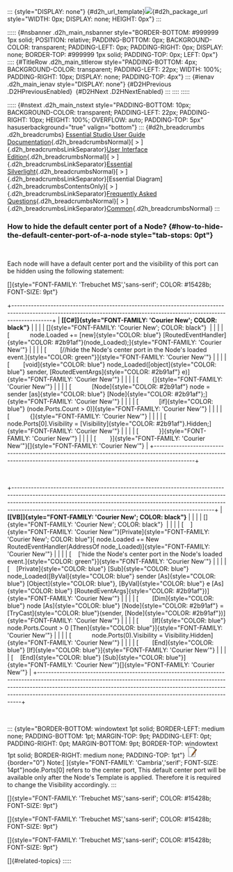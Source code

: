 ::: {style="DISPLAY: none"}
[](ms-xhelp:///?Id=d2h_url_template){#d2h_url_template}![](!package_url!){#d2h_package_url style="WIDTH: 0px; DISPLAY: none; HEIGHT: 0px"}
:::

::::: {#nsbanner .d2h_main_nsbanner style="BORDER-BOTTOM: #999999 1px solid; POSITION: relative; PADDING-BOTTOM: 0px; BACKGROUND-COLOR: transparent; PADDING-LEFT: 0px; PADDING-RIGHT: 0px; DISPLAY: none; BORDER-TOP: #999999 1px solid; PADDING-TOP: 0px; LEFT: 0px"}
:::: {#TitleRow .d2h_main_titlerow style="PADDING-BOTTOM: 4px; BACKGROUND-COLOR: transparent; PADDING-LEFT: 22px; WIDTH: 100%; PADDING-RIGHT: 10px; DISPLAY: none; PADDING-TOP: 4px"}
::: {#ienav .d2h_main_ienav style="DISPLAY: none"}
[](ms-xhelp:///?Id=dedcd0e0-76e9-4cfa-85f6-ed24c38230bc){#D2HPrevious .D2HPreviousEnabled}  [](ms-xhelp:///?Id=9a13c34e-0e69-40d6-8fdc-6f0bf59d09ec){#D2HNext .D2HNextEnabled}
:::
::::
:::::

::::: {#nstext .d2h_main_nstext style="PADDING-BOTTOM: 10px; BACKGROUND-COLOR: transparent; PADDING-LEFT: 22px; PADDING-RIGHT: 10px; HEIGHT: 100%; OVERFLOW: auto; PADDING-TOP: 5px" hasuserbackground="true" valign="bottom"}
::: {#d2h_breadcrumbs .d2h_breadcrumbs}
[Essential Studio User Guide Documentation](ms-xhelp:///?Id=12457748-09e3-4d74-a240-8e049cedf030){.d2h_breadcrumbsNormal}[ \> ]{.d2h_breadcrumbsLinkSeparator}[User Interface Edition](ms-xhelp:///?Id=c29296b7-531c-413b-a0ec-488ca1f7f669){.d2h_breadcrumbsNormal}[ \> ]{.d2h_breadcrumbsLinkSeparator}[Essential Silverlight](ms-xhelp:///?Id=66221bd1-ba2e-43c2-94a7-618f50e01d24){.d2h_breadcrumbsNormal}[ \> ]{.d2h_breadcrumbsLinkSeparator}[Essential Diagram]{.d2h_breadcrumbsContentsOnly}[ \> ]{.d2h_breadcrumbsLinkSeparator}[Frequently Asked Questions](ms-xhelp:///?Id=500c0c56-057a-4072-a17a-ec532fadd140){.d2h_breadcrumbsNormal}[ \> ]{.d2h_breadcrumbsLinkSeparator}[Common](ms-xhelp:///?Id=fe5286e7-9f07-4837-a796-3dff0858d847){.d2h_breadcrumbsNormal}
:::

### How to hide the default center port of a Node? {#how-to-hide-the-default-center-port-of-a-node style="tab-stops: 0pt"}

 

Each node will have a default center port and the visibility of this port can be hidden using the following statement:

[]{style="FONT-FAMILY: 'Trebuchet MS','sans-serif'; COLOR: #15428b; FONT-SIZE: 9pt"} 

+--------------------------------------------------------------------------------------------------------------------------------------------------------------------------+
| **[\[C#\]]{style="FONT-FAMILY: 'Courier New'; COLOR: black"}**                                                                                                           |
|                                                                                                                                                                          |
| []{style="FONT-FAMILY: 'Courier New'; COLOR: black"}                                                                                                                     |
|                                                                                                                                                                          |
| [            node.Loaded += [new]{style="COLOR: blue"} [RoutedEventHandler]{style="COLOR: #2b91af"}(node_Loaded);]{style="FONT-FAMILY: 'Courier New'"}                   |
|                                                                                                                                                                          |
| [        [//hide the Node\'s center port in the Node\'s loaded event.]{style="COLOR: green"}]{style="FONT-FAMILY: 'Courier New'"}                                        |
|                                                                                                                                                                          |
| [        [void]{style="COLOR: blue"} node_Loaded([object]{style="COLOR: blue"} sender, [RoutedEventArgs]{style="COLOR: #2b91af"} e)]{style="FONT-FAMILY: 'Courier New'"} |
|                                                                                                                                                                          |
| [        {]{style="FONT-FAMILY: 'Courier New'"}                                                                                                                          |
|                                                                                                                                                                          |
| [            [Node]{style="COLOR: #2b91af"} node = sender [as]{style="COLOR: blue"} [Node]{style="COLOR: #2b91af"};]{style="FONT-FAMILY: 'Courier New'"}                 |
|                                                                                                                                                                          |
| [            [if]{style="COLOR: blue"} (node.Ports.Count \> 0)]{style="FONT-FAMILY: 'Courier New'"}                                                                      |
|                                                                                                                                                                          |
| [            {]{style="FONT-FAMILY: 'Courier New'"}                                                                                                                      |
|                                                                                                                                                                          |
| [                node.Ports\[0\].Visibility = [Visibility]{style="COLOR: #2b91af"}.Hidden;]{style="FONT-FAMILY: 'Courier New'"}                                          |
|                                                                                                                                                                          |
| [            }]{style="FONT-FAMILY: 'Courier New'"}                                                                                                                      |
|                                                                                                                                                                          |
| [        }]{style="FONT-FAMILY: 'Courier New'"}[]{style="FONT-FAMILY: 'Courier New'"}                                                                                    |
+--------------------------------------------------------------------------------------------------------------------------------------------------------------------------+

 

+------------------------------------------------------------------------------------------------------------------------------------------------------------------------------------------------------------------------------------------------------------------------------------------------------------------+
| **[\[VB\]]{style="FONT-FAMILY: 'Courier New'; COLOR: black"}**                                                                                                                                                                                                                                                   |
|                                                                                                                                                                                                                                                                                                                  |
| []{style="FONT-FAMILY: 'Courier New'; COLOR: black"}                                                                                                                                                                                                                                                             |
|                                                                                                                                                                                                                                                                                                                  |
| [    ]{style="FONT-FAMILY: 'Courier New'"}[Private]{style="FONT-FAMILY: 'Courier New'; COLOR: blue"}[ node.Loaded += New RoutedEventHandler(AddressOf node_Loaded)]{style="FONT-FAMILY: 'Courier New'"}                                                                                                          |
|                                                                                                                                                                                                                                                                                                                  |
| [    [\'hide the Node\'s center port in the Node\'s loaded event.]{style="COLOR: green"}]{style="FONT-FAMILY: 'Courier New'"}                                                                                                                                                                                    |
|                                                                                                                                                                                                                                                                                                                  |
| [    [Private]{style="COLOR: blue"} [Sub]{style="COLOR: blue"} node_Loaded([ByVal]{style="COLOR: blue"} sender [As]{style="COLOR: blue"} [Object]{style="COLOR: blue"}, [ByVal]{style="COLOR: blue"} e [As]{style="COLOR: blue"} [RoutedEventArgs]{style="COLOR: #2b91af"})]{style="FONT-FAMILY: 'Courier New'"} |
|                                                                                                                                                                                                                                                                                                                  |
| [        [Dim]{style="COLOR: blue"} node [As]{style="COLOR: blue"} [Node]{style="COLOR: #2b91af"} = [TryCast]{style="COLOR: blue"}(sender, [Node]{style="COLOR: #2b91af"})]{style="FONT-FAMILY: 'Courier New'"}                                                                                                  |
|                                                                                                                                                                                                                                                                                                                  |
| [        [If]{style="COLOR: blue"} node.Ports.Count \> 0 [Then]{style="COLOR: blue"}]{style="FONT-FAMILY: 'Courier New'"}                                                                                                                                                                                        |
|                                                                                                                                                                                                                                                                                                                  |
| [            node.Ports(0).Visibility = Visibility.Hidden]{style="FONT-FAMILY: 'Courier New'"}                                                                                                                                                                                                                   |
|                                                                                                                                                                                                                                                                                                                  |
| [        [End]{style="COLOR: blue"} [If]{style="COLOR: blue"}]{style="FONT-FAMILY: 'Courier New'"}                                                                                                                                                                                                               |
|                                                                                                                                                                                                                                                                                                                  |
| [    [End]{style="COLOR: blue"} [Sub]{style="COLOR: blue"}]{style="FONT-FAMILY: 'Courier New'"}[]{style="FONT-FAMILY: 'Courier New'"}                                                                                                                                                                            |
+------------------------------------------------------------------------------------------------------------------------------------------------------------------------------------------------------------------------------------------------------------------------------------------------------------------+

 

::: {style="BORDER-BOTTOM: windowtext 1pt solid; BORDER-LEFT: medium none; PADDING-BOTTOM: 1pt; MARGIN-TOP: 9pt; PADDING-LEFT: 0pt; PADDING-RIGHT: 0pt; MARGIN-BOTTOM: 9pt; BORDER-TOP: windowtext 1pt solid; BORDER-RIGHT: medium none; PADDING-TOP: 1pt"}
![](ImagesExt/image62_5.jpg){border="0"} Note:[ ]{style="FONT-FAMILY: 'Cambria','serif'; FONT-SIZE: 14pt"}node.Ports\[0\] refers to the center port, This default center port will be available only after the Node's Template is applied. Therefore it is required to change the Visibility accordingly.
:::

[]{style="FONT-FAMILY: 'Trebuchet MS','sans-serif'; COLOR: #15428b; FONT-SIZE: 9pt"} 

[]{style="FONT-FAMILY: 'Trebuchet MS','sans-serif'; COLOR: #15428b; FONT-SIZE: 9pt"} 

[]{style="FONT-FAMILY: 'Trebuchet MS','sans-serif'; COLOR: #15428b; FONT-SIZE: 9pt"} 

[]{#related-topics}
:::::
